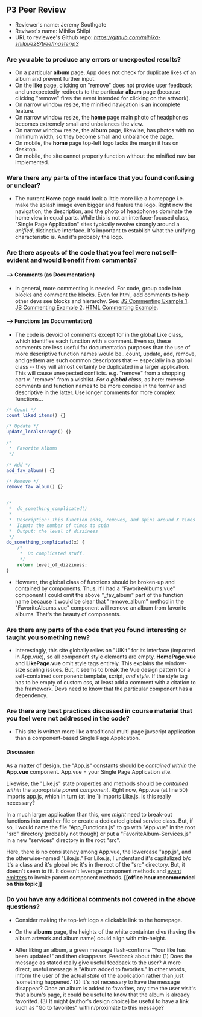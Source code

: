 ## P3 Peer Review

+ Reviewer's name: Jeremy Southgate
+ Reviwee's name: Mihika Shilpi
+ URL to reviewee's Github repo: *<https://github.com/mihika-shilpi/e28/tree/master/p3>*


### Are you able to produce any errors or unexpected results?
+ On a particular **album** page, App does not check for duplicate likes of an album and prevent further input.
+ On the **like** page, clicking on "remove" does not provide user feedback and unexpectedly redirects to the particular **album** page (because clicking "remove" fires the event intended for clicking on the artwork).
+ On narrow window resize, the minified navigation is an incomplete feature.
+ On narrow window resize, the **home** page main photo of headphones becomes extremely small and unbalances the view.
+ On narrow window resize, the **album** page, likewise, has photos with no minimum width, so they become small and unbalance the page.
+ On mobile, the **home** page top-left logo lacks the margin it has on desktop.
+ On mobile, the site cannot properly function without the minified nav bar implemented.


### Were there any parts of the interface that you found confusing or unclear?

+ The current **Home** page could look a little more like a homepage i.e. make the splash image even bigger and feature the logo. Right now the navigation, the description, and the photo of headphones dominate the home view in equal parts. While this is not an interface-focused class, "Single Page Application" sites typically revolve strongly around a *unified*, distinctive interface. It's important to establish what the unifying characteristic is. And it's probably the logo.


### Are there aspects of the code that you feel were not self-evident and would benefit from comments?

#### --> Comments (as Documentation)

+ In general, more commenting is needed. For code, group code into blocks and comment the blocks. Even for html, add comments to help other devs see blocks and hierarchy. See: [JS Commenting Example 1](https://github.com/jeremysouthgate/e28/blob/master/mymusic/src/main.js). [JS Commenting Example 2](https://github.com/jeremysouthgate/e28/blob/master/p2/src/script.js). [HTML Commenting Example](https://github.com/jeremysouthgate/e28/blob/master/mymusic/public/index.html).

#### --> Functions (as Documentation)

+ The code is devoid of comments except for in the global Like class, which identifies each function with a comment. Even so, these comments are less useful for documentation purposes than the use of more descriptive function names would be...count, update, add, remove, and getItem are such common descriptors that -- especially in a global class -- they will almost certainly be duplicated in a larger application. This will cause unexpected conflicts. e.g. "remove" from a shopping cart v. "remove" from a wishlist. *For a **global** class*, as here: reverse comments and function names to be more concise in the former and descriptive in the latter. Use longer comments for more complex functions...

```javascript
/* Count */
count_liked_items() {}

/* Update */
update_localstorage() {}

/*
 *  Favorite Albums
 */

/* Add */
add_fav_album() {}

/* Remove */
remove_fav_album() {}


/*
 *  do_something_complicated()
 *
 *  Description: This function adds, removes, and spins around X times
 *  Input: the number of times to spin
 *  Output: the level of dizziness
 */
do_something_complicated(x) {
    /*
     *  Do complicated stuff.
     */
    return level_of_dizziness;
}
```

+ However, the global class of functions should be broken-up and contained by components. Thus, if I had a "FavoriteAlbums.vue" component I could omit the above "\_fav_album" part of the function name because it would be clear that "remove_album" method in the "FavoriteAlbums.vue" component will remove an album from favorite albums. That's the beauty of components.


### Are there any parts of the code that you found interesting or taught you something new?

+ Interestingly, this site globally relies on "UIKit" for its interface (imported in App.vue), so all component style elements are empty. **HomePage.vue** and **LikePage.vue** omit style tags entirely. This explains the window-size scaling issues. But, it seems to break the Vue design pattern for a self-contained component: template, script, *and style*. If the style tag has to be empty of custom css, at least add a comment with a citation to the framework. Devs need to know that the particular component has a dependency.


### Are there any best practices discussed in course material that you feel were not addressed in the code?

+ This site is written more like a traditional multi-page javscript application than a component-based Single Page Application.

#### Discussion
As a matter of design, the "App.js" constants should be *contained within* the **App.vue** component. App.vue = your Single Page Application site.

Likewise, the "Like.js" state properties and methods should be *contained within* the appropriate *parent component*. Right now, App.vue (at line 50) imports app.js, which in turn (at line 1) imports Like.js. Is this really necessary?

In a much larger application than this, one *might* need to break-out functions into another file or create a dedicated global service class. But, if so, I would name the file "App_Functions.js" to go with "App.vue" in the root "src" directory (probably not though) or put a "FavoriteAlbum-Services.js" in a new "services" directory in the root "src".

Here, there is no consistency among App.vue, the lowercase "app.js", and the otherwise-named "Like.js." For Like.js, I understand it's capitalized b/c it's a class and it's global b/c it's in the root of the "src" directory. But, it doesn't seem to fit. It doesn't leverage component methods and [event emitters](https://hesweb.dev/e28/notes#/vue/components-events) to invoke parent component methods. **[[office hour recommended on this topic]]**


### Do you have any additional comments not covered in the above questions?

+ Consider making the top-left logo a clickable link to the homepage.

+ On the **albums** page, the heights of the white containter divs
(having the album artwork and album name) could align with min-height.

+ After liking an album, a green message flash-confirms "Your like has been updated!" and then disappears. Feedback about this: (1) Does the message as stated really give useful feedback to the user? A more direct, useful message is "Album added to favorites." In other words, inform the user of the actual *state* of the application rather than just 'something happened.' (2) It's not necessary to have the message disappear? Once an album is added to favorites, any time the user visit's that album's page, it could be useful to know that the album is already favorited. (3) It might (author's design choice) be useful to have a link such as "Go to favorites" within/proximate to this message?
